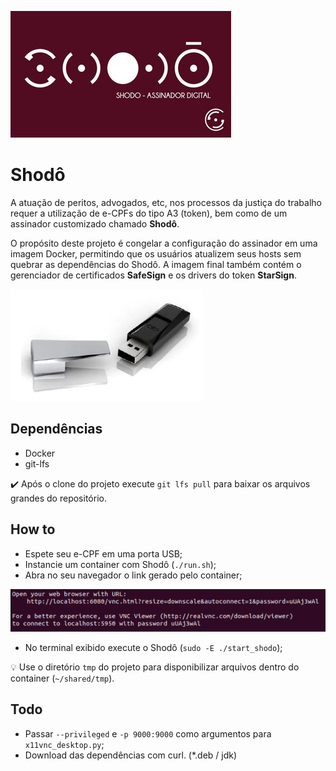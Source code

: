 ![Shodô](https://github.com/lzkill/shodo/blob/master/image/shodo.jpg?raw=true)

# Shodô

A atuação de peritos, advogados, etc, nos processos da justiça do trabalho requer  a utilização de e-CPFs do tipo A3 (token), bem como de um assinador customizado chamado **Shodô**.

O propósito deste projeto é congelar a configuração do assinador em uma imagem Docker, permitindo que os usuários atualizem seus hosts sem quebrar as dependências do Shodô. A imagem final também contém o gerenciador de certificados **SafeSign** e os drivers do token **StarSign**.

![Starsign](https://github.com/lzkill/shodo/blob/master/image/starsign.png?raw=true)

## Dependências

- Docker
- git-lfs

:heavy_check_mark: Após o clone do projeto execute `git lfs pull` para baixar os arquivos grandes do repositório.

## How to

- Espete seu e-CPF em uma porta USB;
- Instancie um container com Shodô (`./run.sh`);
- Abra no seu navegador o link gerado pelo container;

![Url](https://github.com/lzkill/shodo/blob/master/image/url.png?raw=true)

- No terminal exibido execute o Shodô (`sudo -E ./start_shodo`);

:bulb: Use o diretório `tmp` do projeto para disponibilizar arquivos dentro do container (`~/shared/tmp`).

## Todo

- Passar `--privileged` e `-p 9000:9000` como argumentos para `x11vnc_desktop.py`;
- Download das dependências com curl. (*.deb / jdk)
